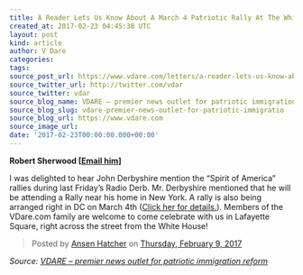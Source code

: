 ```yaml
---
title: A Reader Lets Us Know About A March 4 Patriotic Rally At The White House
created_at: 2017-02-23 04:45:38 UTC
layout: post
kind: article
author: V Dare
categories: 
tags: 
source_post_url: https://www.vdare.com/letters/a-reader-lets-us-know-about-a-march-4-patriotic-rally-at-the-white-house
source_twitter_url: http://twitter.com/vdar
source_twitter: vdar
source_blog_name: VDARE – premier news outlet for patriotic immigration reform
source_blog_slug: vdare-premier-news-outlet-for-patriotic-immigratio
source_blog_url: https://www.vdare.com
source_image_url: 
date: '2017-02-23T00:00:00.000+00:00'
---
```

<div class="pf-content"><p><strong>Robert Sherwood [<a href="mailto:robert.sherwood@gmail.com">Email him</a>]</strong></p>
<p>I was delighted to hear John Derbyshire mention the “Spirit of America” rallies during last Friday’s Radio Derb. Mr. Derbyshire mentioned that he will be attending a Rally near his home in New York. A rally is also being arranged right in DC on <span data-term="goog_1777268414">March 4th</span> (<a href="https://www.facebook.com/events/782817955203096/?active_tab=about" data-saferedirecturl="https://www.google.com/url?hl=en&amp;q=https://www.facebook.com/events/782817955203096/?active_tab%3Dabout&amp;source=gmail&amp;ust=1487916179577000&amp;usg=AFQjCNH-kyS8q0V3AkmIjZZbYQHvvtWFag">Click her for details.</a>). Members of the VDare.com family are welcome to come celebrate with us in Lafayette Square, right across the street from the White House!</p><!-- TAG START { player: "7518-804336-VDare - Outstream - Rev", owner: "ONE Video by AOL", for: "ONE Video by AOL" - BEINJS } --><div id="57966237cc52c74a5e1363c4" class="vdb_player vdb_57966237cc52c74a5e1363c456bcd17ce4b018167fea5539">    <script type="text/javascript" src="//delivery.vidible.tv/jsonp/pid=57966237cc52c74a5e1363c4/56bcd17ce4b018167fea5539_bein.js"></script></div><!-- TAG END { date: 07/25/16 } -->
<div id="fb-root"></div>
<p><script>(function(d, s, id) {  var js, fjs = d.getElementsByTagName(s)[0];  if (d.getElementById(id)) return;  js = d.createElement(s); js.id = id;  js.src = "//connect.facebook.net/en_US/sdk.js#xfbml=1&version=v2.3";  fjs.parentNode.insertBefore(js, fjs);}(document, 'script', 'facebook-jssdk'));</script></p>
<div class="fb-post" data-href="https://www.facebook.com/photo.php?fbid=1587320171297236&amp;set=gm.787303608087864&amp;type=3&amp;theater" data-width="500">
<blockquote cite="https://www.facebook.com/photo.php?fbid=1587320171297236&amp;set=gm.787303608087864&amp;type=3" class="fb-xfbml-parse-ignore"><p>Posted by <a href="https://www.facebook.com/ansen.hatcher">Ansen Hatcher</a> on&nbsp;<a href="https://www.facebook.com/photo.php?fbid=1587320171297236&amp;set=gm.787303608087864&amp;type=3">Thursday, February 9, 2017</a></p></blockquote>
</div>
</div><div class="">
    <i>Source: <a href="https://www.vdare.com">VDARE – premier news outlet for patriotic immigration reform</a></i>
</div>
